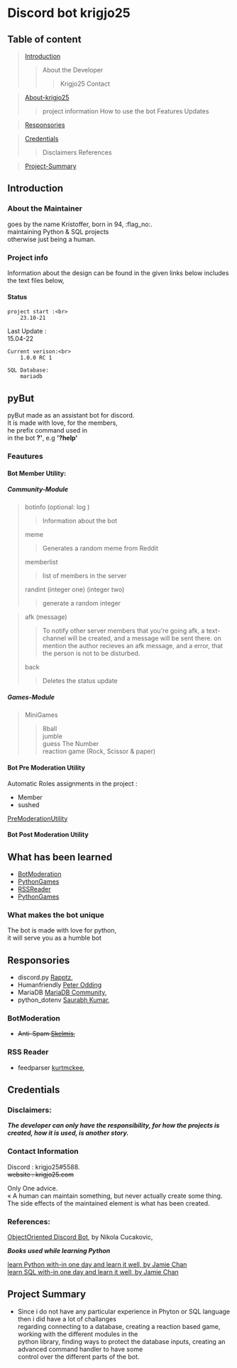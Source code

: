 # Discord bot krigjo25

## Table of content

> [Introduction](#Introduction)
>> About the Developer
>>> Krigjo25
>>> Contact

> [About-krigjo25](#About-krigjo25)
>> project information 
>> How to use the bot
>> Features
>> Updates

> [Responsories](#Responsories)

> [Credentials](#Credentials)
>> Disclaimers
>> References

> [Project-Summary](#project-Summary)

## Introduction

### About the Maintainer

goes by the name Kristoffer, born in 94, :flag_no:.<br>
maintaining Python & SQL projects<br>
otherwise just being a human.

### Project info

Information about the design can be found in the given links below
includes the text files below,

#### Status

    project start :<br>
        23.10-21

   Last Update :<br>
        15.04-22

    Current verison:<br>
        1.0.0 RC 1

    SQL Database:
        mariadb
## pyBut


pyBut made as an assistant bot for discord.<br> 
It is made with love, for the members, <br>
he prefix command used in<br>
in the bot  **?'**, e.g **'?help'**


### Feautures

#### Bot Member Utility:

##### Community-Module

> botinfo (optional: log )
>> Information about the bot
>
> meme
>> Generates a random meme from Reddit
>
> memberlist
>> list of members in the server
>
> randint (integer one) (integer two)
>> generate a random integer

> afk (message)
>> To notify other server members that you're going afk, 
>> a text-channel will be created, and a message will be sent there.
>> on mention the author recieves an afk message, and a error, that the person is not to be disturbed.
>
> back
>> Deletes the status update



##### Games-Module

>   MiniGames<br>
>> 8ball <br>
>> jumble <br>
>> guess The Number<br>
>> reaction game (Rock, Scissor & paper)<br>


#### Bot Pre Moderation Utility

Automatic Roles assignments in the project :

*   Member
*   sushed

[PreModerationUtility]()


#### Bot Post Moderation Utility


## What has been learned

*   [BotModeration]()
*   [PythonGames]()
*   [RSSReader]()
*   [PythonGames]()

### What makes the bot unique

The bot is made with love for python,<br> 
it will serve you as a humble bot


## Responsories

- discord.py [Rapptz](https://github.com/Rapptz/discord.py),  <br>
- Humanfriendly [Peter Odding](https://github.com/xolox/python-humanfriendly)<br>
- MariaDB [MariaDB Community](https://github.com/mariadb-corporation/mariadb-connector-python), <br>
- python_dotenv [Saurabh Kumar](https://github.com/motdotla/dotenv),<br>

### BotModeration
- ~~Anti-Spam [Skelmis](https://github.com/Skelmis/DPY-Anti-Spam/commits?author=Skelmis),~~<br>

### RSS Reader
- feedparser [kurtmckee](https://github.com/kurtmckee/feedparser),<br>

## Credentials

### Disclaimers:

***The developer can only have the responsibility, for how the projects is created, how it is used,  is another story.***

### Contact Information

Discord : krigjo25#5588.<br>
~~website : krigjo25.com~~

Only One advice.<br>
« A human can maintain something, but never actually create some thing. The side effects of the maintained element is what has been created.

### References:

[ObjectOriented Discord Bot](https://nik.re/posts/2021-09-25/object_oriented_discord_bot), by Nikola Cucakovic,

***Books used while learning Python***

[learn Python with-in one day and learn it well, by Jamie Chan](https://learncodingfast.com/)<br>
[learn SQL with-in one day and learn it well, by Jamie Chan](https://learncodingfast.com/)

## Project Summary



*   Since i do not have any particular experience in Phyton or SQL language then i did have a lot of challanges<br> 
    regarding connecting to a database, creating a reaction based game, working with the different modules in the<br>
    python library, finding ways to protect the database inputs, creating an advanced command handler to have some<br>
    control over the different parts of the bot.